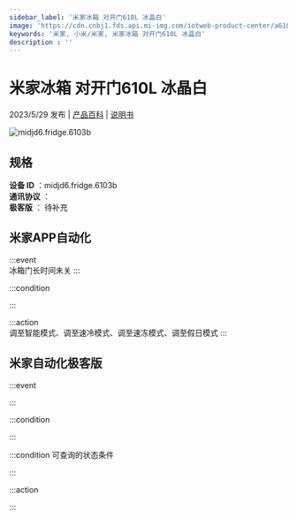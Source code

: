 ```yaml
---
sidebar_label: '米家冰箱 对开门610L 冰晶白'
image: 'https://cdn.cnbj1.fds.api.mi-img.com/iotweb-product-center/a610ca9c2acfaff764550e5786b76289_1681180749175.png?GalaxyAccessKeyId=AKVGLQWBOVIRQ3XLEW&Expires=9223372036854775807&Signature=Gh0/UynsT5lY402TIYA2oNSEw0k='
keywords: '米家, 小米/米家, 米家冰箱 对开门610L 冰晶白'
description : ''
---
```

# 米家冰箱 对开门610L 冰晶白

2023/5/29 发布 | [产品百科](https://home.mi.com/webapp/content/baike/product/index.html?model=midjd6.fridge.6103b/) | [说明书](https://home.mi.com/views/introduction.html?model=midjd6.fridge.6103b&region=cn)

![midjd6.fridge.6103b](https://cdn.cnbj1.fds.api.mi-img.com/iotweb-product-center/a610ca9c2acfaff764550e5786b76289_1681180749175.png?GalaxyAccessKeyId=AKVGLQWBOVIRQ3XLEW&Expires=9223372036854775807&Signature=Gh0/UynsT5lY402TIYA2oNSEw0k=)

## 规格  
> 
**设备 ID** ：midjd6.fridge.6103b  
**通讯协议** ：  
**极客版**  ： 待补充 


## 米家APP自动化  

:::event  
冰箱门长时间未关
:::

:::condition  

:::

:::action   
调至智能模式、调至速冷模式、调至速冻模式、调至假日模式
:::

## 米家自动化极客版  

:::event  

:::

:::condition  

:::

:::condition 可查询的状态条件  

:::

:::action  

:::

        
